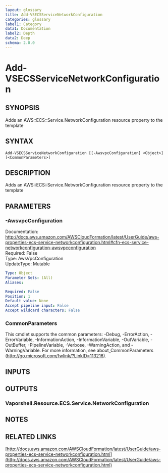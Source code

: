```yaml
---
layout: glossary
title: Add-VSECSServiceNetworkConfiguration
categories: glossary
label1: Category
data1: Documentation
label2: Depth
data2: Deep
schema: 2.0.0
---
```


# Add-VSECSServiceNetworkConfiguration

## SYNOPSIS
Adds an AWS::ECS::Service.NetworkConfiguration resource property to the template

## SYNTAX

```
Add-VSECSServiceNetworkConfiguration [[-AwsvpcConfiguration] <Object>] [<CommonParameters>]
```

## DESCRIPTION
Adds an AWS::ECS::Service.NetworkConfiguration resource property to the template

## PARAMETERS

### -AwsvpcConfiguration
Documentation: http://docs.aws.amazon.com/AWSCloudFormation/latest/UserGuide/aws-properties-ecs-service-networkconfiguration.html#cfn-ecs-service-networkconfiguration-awsvpcconfiguration    
Required: False    
Type: AwsVpcConfiguration    
UpdateType: Mutable

```yaml
Type: Object
Parameter Sets: (All)
Aliases:

Required: False
Position: 1
Default value: None
Accept pipeline input: False
Accept wildcard characters: False
```

### CommonParameters
This cmdlet supports the common parameters: -Debug, -ErrorAction, -ErrorVariable, -InformationAction, -InformationVariable, -OutVariable, -OutBuffer, -PipelineVariable, -Verbose, -WarningAction, and -WarningVariable.
For more information, see about_CommonParameters (http://go.microsoft.com/fwlink/?LinkID=113216).

## INPUTS

## OUTPUTS

### Vaporshell.Resource.ECS.Service.NetworkConfiguration

## NOTES

## RELATED LINKS

[http://docs.aws.amazon.com/AWSCloudFormation/latest/UserGuide/aws-properties-ecs-service-networkconfiguration.html](http://docs.aws.amazon.com/AWSCloudFormation/latest/UserGuide/aws-properties-ecs-service-networkconfiguration.html)

